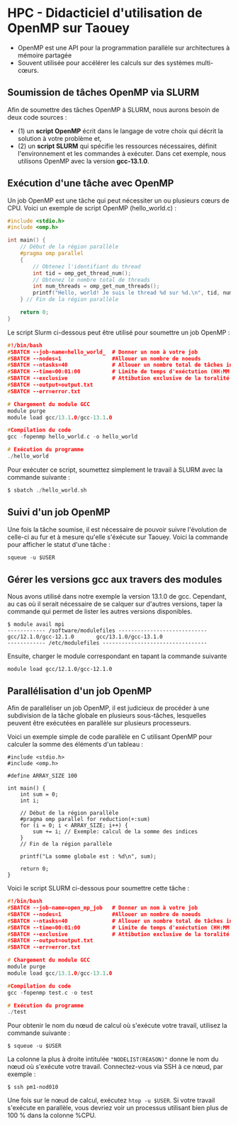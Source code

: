 # HPC - Didacticiel d'utilisation de OpenMP sur Taouey
* OpenMP est une API pour la programmation parallèle sur architectures à mémoire partagée
* Souvent utilisée pour accélérer les calculs sur des systèmes multi-cœurs. 
## Soumission de tâches OpenMP via SLURM

Afin de soumettre des tâches OpenMP à SLURM, nous aurons besoin de deux code sources : 
* (1) un **script OpenMP** écrit dans le langage de votre choix qui décrit la solution à votre problème et,
* (2) un **script SLURM** qui spécifie les ressources nécessaires, définit l'environnement et les commandes à exécuter.
Dans cet exemple, nous utilisons OpenMP avec la version **gcc-13.1.0**.

## Exécution d'une tâche avec OpenMP
Un job OpenMP est une tâche qui peut nécessiter un ou plusieurs cœurs de CPU. Voici un exemple de script OpenMP (hello_world.c) :

```C
#include <stdio.h>
#include <omp.h>

int main() {
    // Début de la région parallèle
    #pragma omp parallel
    {
        // Obtenez l'identifiant du thread
        int tid = omp_get_thread_num();
        // Obtenez le nombre total de threads
        int num_threads = omp_get_num_threads();
        printf("Hello, world! Je suis le thread %d sur %d.\n", tid, num_threads);
    } // Fin de la région parallèle

    return 0;
}
```
Le script Slurm ci-dessous peut être utilisé pour soumettre un job OpenMP :

```C
#!/bin/bash
#SBATCH --job-name=hello_world_  # Donner un nom à votre job
#SBATCH --nodes=1                #Allouer un nombre de noeuds
#SBATCH --ntasks=40              # Allouer un nombre total de tâches inférieur ou égal au nombre de coeurs (40) de chaque noeuod
#SBATCH --time=00:01:00          # Limite de temps d'exéctution (HH:MM:SS)
#SBATCH --exclusive              # Attibution exclusive de la toralité des noeuds 
#SBATCH --output=output.txt
#SBATCH --err=error.txt

# Chargement du module GCC
module purge
module load gcc/13.1.0/gcc-13.1.0

#Compilation du code
gcc -fopenmp hello_world.c -o hello_world

# Exécution du programme
./hello_world
```

Pour exécuter ce script, soumettez simplement le travail à SLURM avec la commande suivante :
```C
$ sbatch ./hello_world.sh
```
## Suivi d'un job OpenMP 
Une fois la tâche soumise, il est nécessaire de pouvoir suivre l'évolution de celle-ci au fur et à mesure qu'elle s'éxécute sur Taouey.
Voici la commande pour afficher le statut d'une tâche :
```C
squeue -u $USER
```
## Gérer les versions gcc aux travers des modules
Nous avons utilisé dans notre exemple la version 13.1.0 de gcc. Cependant, au cas où il serait nécessaire de se calquer sur d'autres versions, 
taper la commande qui permet de lister les autres versions disponibles.

```
$ module avail mpi
------------ /software/modulefiles ----------------------------
gcc/12.1.0/gcc-12.1.0       gcc/13.1.0/gcc-13.1.0
------------ /etc/modulefiles ---------------------------------

```
Ensuite, charger le module correspondant en tapant la commande suivante
```
module load gcc/12.1.0/gcc-12.1.0
```


## Parallélisation d'un job OpenMP 

Afin de paralléliser un job OpenMP, il est judicieux de procéder à une subdivision de la tâche globale en plusieurs sous-tâches,
lesquelles peuvent être exécutées en parallèle sur plusieurs processeurs. 


Voici un exemple simple de code parallèle en C utilisant OpenMP pour calculer la somme des éléments d'un tableau :
```
#include <stdio.h>
#include <omp.h>

#define ARRAY_SIZE 100

int main() {
    int sum = 0;
    int i;

    // Début de la région parallèle
    #pragma omp parallel for reduction(+:sum)
    for (i = 0; i < ARRAY_SIZE; i++) {
        sum += i; // Exemple: calcul de la somme des indices
    }
    // Fin de la région parallèle

    printf("La somme globale est : %d\n", sum);

    return 0;
}
```
Voici le script SLURM ci-dessous pour soumettre cette tâche :
```C
#!/bin/bash
#SBATCH --job-name=open_mp_job   # Donner un nom à votre job
#SBATCH --nodes=1                #Allouer un nombre de noeuds
#SBATCH --ntasks=40              # Allouer un nombre total de tâches inférieur ou égal au nombre de coeurs (40) de chaque noeuod
#SBATCH --time=00:01:00          # Limite de temps d'exéctution (HH:MM:SS)
#SBATCH --exclusive              # Attibution exclusive de la toralité des noeuds 
#SBATCH --output=output.txt
#SBATCH --err=error.txt

# Chargement du module GCC
module purge
module load gcc/13.1.0/gcc-13.1.0

#Compilation du code
gcc -fopenmp test.c -o test

# Exécution du programme
./test
```

Pour obtenir le nom du nœud de calcul où s'exécute votre travail, utilisez la commande suivante :

```
$ squeue -u $USER
```
La colonne la plus à droite intitulée ```"NODELIST(REASON)"``` donne le nom du nœud où s'exécute votre travail. Connectez-vous via SSH à ce nœud, par exemple :

```
$ ssh pm1-nod010
```
Une fois sur le nœud de calcul, exécutez ```htop -u $USER```. 
Si votre travail s'exécute en parallèle, vous devriez voir un processus utilisant bien plus de 100 % dans la colonne %CPU. 



